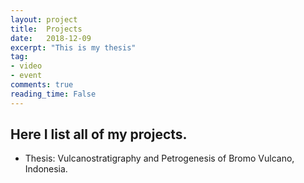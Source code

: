 ```yaml
---
layout: project
title:  Projects
date:   2018-12-09
excerpt: "This is my thesis"
tag:
- video
- event
comments: true
reading_time: False
---
```


## Here I list all of my projects.
* Thesis: Vulcanostratigraphy and Petrogenesis of Bromo Vulcano, Indonesia.